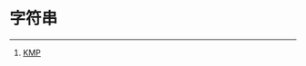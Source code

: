 # 字符串

------------

1. [KMP](https://github.com/YKitty/Notes/blob/master/notes/Algorithm/%E5%AD%97%E7%AC%A6%E4%B8%B2/KMP%E7%AE%97%E6%B3%95.md )